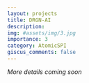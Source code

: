 ```yaml
---
layout: projects
title: DRGN-AI
description:
img: #assets/img/3.jpg
importance: 3
category: AtomicSPI
giscus_comments: false
---
```

*More details coming soon*

